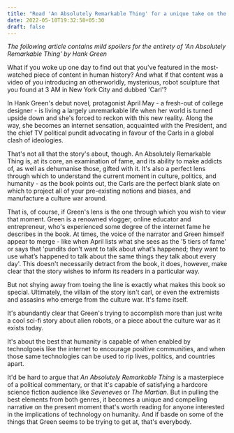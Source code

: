 ```yaml
---
title: "Read 'An Absolutely Remarkable Thing' for a unique take on the internet, fame, and humanity"
date: 2022-05-10T19:32:58+05:30
draft: false
---
```


_The following article contains mild spoilers for the entirety of 'An Absolutely Remarkable Thing' by Hank Green_

What if you woke up one day to find out that you've featured in the most-watched piece of content in human history? And what if that content was a video of you introducing an otherworldly, mysterious, robot sculpture that you found at 3 AM in New York City and dubbed 'Carl'?

In Hank Green's debut novel, protagonist April May - a fresh-out of college designer - is living a largely unremarkable life when her world is turned upside down and she's forced to reckon with this new reality. Along the way, she becomes an internet sensation, acquainted with the President, and the chief TV political pundit advocating in favour of the Carls in a global clash of ideologies.

That's not all that the story's about, though. An Absolutely Remarkable Thing is, at its core, an examination of fame, and its ability to make addicts of, as well as dehumanise those, gifted with it. It's also a perfect lens through which to understand the current moment in culture, politics, and humanity - as the book points out, the Carls are the perfect blank slate on which to project all of your pre-existing notions and biases, and manufacture a culture war around.

That is, of course, if Green's lens is the one through which you wish to view that moment. Green is a renowned vlogger, online educator and entrepreneur, who's experienced some degree of the internet fame he describes in the book. At times, the voice of the narrator and Green himself appear to merge - like when April lists what she sees as the '5 tiers of fame' or says that 'pundits don’t want to talk about what’s happened; they want to use what’s happened to talk about the same things they talk about every day'. This doesn't necessarily detract from the book, it does, however, make clear that the story wishes to inform its readers in a particular way.

But not shying away from toeing the line is exactly what makes this book so special. Ultimately, the villain of the story isn't carl, or even the extremists and assasins who emerge from the culture war. It's fame itself.

It's abundantly clear that Green's trying to accomplish more than just write a cool sci-fi story about alien robots, or a piece about the culture war as it exists today.

It's about the best that humanity is capable of when enabled by technolgoeis like the internet to encourage positive communities, and when those same technologies can be used to rip lives, politics, and countries apart.

It'd be hard to argue that _An Absolutely Remarkable Thing_ is a masterpiece of a political commentary, or that it's capable of satisfying a hardcore science fiction audience like _Seveneves_ or _The Martian_. But in pulling the best elements from both genres, it becomes a unique and compelling narrative on the present moment that's worth reading for anyone interested in the implications of technology on humanity. And if basde on some of the things that Green seems to be trying to get at, that's everybody.
